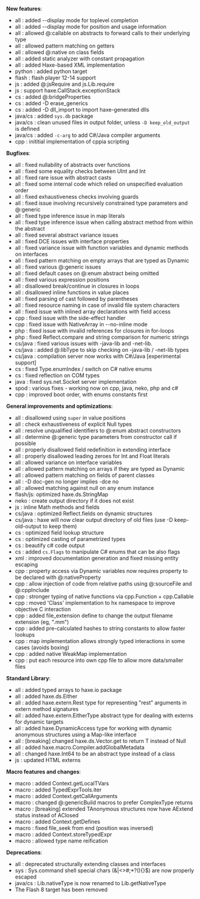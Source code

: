 __New features__:

* all : added --display mode for toplevel completion
* all : added --display mode for position and usage information
* all : allowed @:callable on abstracts to forward calls to their underlying type
* all : allowed pattern matching on getters
* all : allowed @:native on class fields
* all : added static analyzer with constant propagation
* all : added Haxe-based XML implementation
* python : added python target
* flash : flash player 12-14 support
* js : added @:jsRequire and js.Lib.require
* js : support haxe.CallStack.exceptionStack
* cs : added @:bridgeProperties
* cs : added -D erase_generics
* cs : added -D dll_import to import haxe-generated dlls
* java/cs : added `sys.db` package
* java/cs : clean unused files in output folder, unless `-D keep_old_output` is defined
* java/cs : added `-c-arg` to add C#/Java compiler arguments
* cpp : inititial implementation of cppia scripting

__Bugfixes__:

* all : fixed nullability of abstracts over functions
* all : fixed some equality checks between UInt and Int
* all : fixed rare issue with abstract casts
* all : fixed some internal code which relied on unspecified evaluation order
* all : fixed exhaustiveness checks involving guards
* all : fixed issue involving recursively constrained type parameters and @:generic
* all : fixed type inference issue in map literals
* all : fixed type inference issue when calling abstract method from within the abstract
* all : fixed several abstract variance issues
* all : fixed DCE issues with interface properties
* all : fixed variance issue with function variables and dynamic methods on interfaces
* all : fixed pattern matching on empty arrays that are typed as Dynamic
* all : fixed various @:generic issues
* all : fixed default cases on @:enum abstract being omitted
* all : fixed various expression positions
* all : disallowed break/continue in closures in loops
* all : disallowed inline functions in value places
* all : fixed parsing of cast followed by parentheses
* all : fixed resource naming in case of invalid file system characters
* all : fixed issue with inlined array declarations with field access
* cpp : fixed issue with the side-effect handler
* cpp : fixed issue with NativeArray in --no-inline mode
* php : fixed issue with invalid references for closures in for-loops
* php : fixed Reflect.compare and string comparison for numeric strings
* cs/java : fixed various issues with -java-lib and -net-lib.
* cs/java : added @:libType to skip checking on -java-lib / -net-lib types
* cs/java : compilation server now works with C#/Java [experimental support]
* cs : fixed Type.enumIndex / switch on C# native enums
* cs : fixed reflection on COM types
* java : fixed sys.net.Socket server implementation
* spod : various fixes - working now on cpp, java, neko, php and c#
* cpp : improved boot order, with enums constants first

__General improvements and optimizations__:

* all : disallowed using `super` in value positions
* all : check exhaustiveness of explicit Null types
* all : resolve unqualified identifiers to @:enum abstract constructors
* all : determine @:generic type parameters from constructor call if possible
* all : properly disallowed field redefinition in extending interface
* all : properly disallowed leading zeroes for Int and Float literals
* all : allowed variance on interface variables
* all : allowed pattern matching on arrays if they are typed as Dynamic
* all : allowed pattern matching on fields of parent classes
* all : -D doc-gen no longer implies -dce no
* all : allowed matching against null on any enum instance
* flash/js: optimized haxe.ds.StringMap
* neko : create output directory if it does not exist
* js : inline Math methods and fields
* cs/java : optimized Reflect.fields on dynamic structures
* cs/java : haxe will now clear output directory of old files (use -D keep-old-output to keep them)
* cs : optimized field lookup structure
* cs : optimized casting of parametrized types
* cs : beautify c# code output
* cs : added `cs.Flags` to manipulate C# enums that can be also flags
* xml : improved documentation generation and fixed missing entity escaping
* cpp : property access via Dynamic variables now requires property to be declared with @:nativeProperty
* cpp : allow injection of code from relative paths using @:sourceFile and @:cppInclude
* cpp : stronger typing of native functions via cpp.Function + cpp.Callable
* cpp : moved 'Class' implementation to hx namespace to improve objective C interaction
* cpp : added file_extension define to change the output filename extension (eg, ".mm")
* cpp : added pre-calculated hashes to string constants to allow faster lookups
* cpp : map implementation allows strongly typed interactions in some cases (avoids boxing)
* cpp : added native WeakMap implementation
* cpp : put each resource into own cpp file to allow more data/smaller files

__Standard Library__:

* all : added typed arrays to haxe.io package
* all : added haxe.ds.Either
* all : added haxe.extern.Rest type for representing "rest" arguments in extern method signatures
* all : added haxe.extern.EitherType abstract type for dealing with externs for dynamic targets
* all : added haxe.DynamicAccess type for working with dynamic anonymous structures using a Map-like interface
* all : [breaking] changed haxe.ds.Vector.get to return T instead of Null<T>
* all : added haxe.macro.Compiler.addGlobalMetadata
* all : changed haxe.Int64 to be an abstract type instead of a class
* js : updated HTML externs

__Macro features and changes__:

* macro : added Context.getLocalTVars
* macro : added TypedExprTools.iter
* macro : added Context.getCallArguments
* macro : changed @:genericBuild macros to prefer ComplexType returns
* macro : [breaking] extended TAnonymous structures now have AExtend status instead of AClosed
* macro : added Context.getDefines
* macro : fixed file_seek from end (position was inversed)
* macro : added Context.storeTypedExpr
* macro : allowed type name reification

__Deprecations__:

* all : deprecated structurally extending classes and interfaces
* sys : Sys.command shell special chars (&|<>#;*?(){}$) are now properly escaped
* java/cs : Lib.nativeType is now renamed to Lib.getNativeType
* The Flash 8 target has been removed
